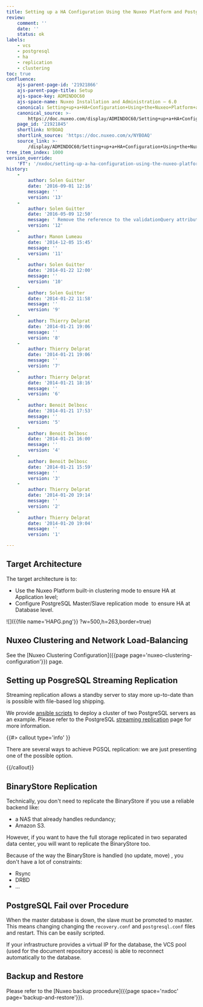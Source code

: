 ```yaml
---
title: Setting up a HA Configuration Using the Nuxeo Platform and PostgreSQL
review:
    comment: ''
    date: ''
    status: ok
labels:
    - vcs
    - postgresql
    - ha
    - replication
    - clustering
toc: true
confluence:
    ajs-parent-page-id: '21921866'
    ajs-parent-page-title: Setup
    ajs-space-key: ADMINDOC60
    ajs-space-name: Nuxeo Installation and Administration — 6.0
    canonical: Setting+up+a+HA+Configuration+Using+the+Nuxeo+Platform+and+PostgreSQL
    canonical_source: >-
        https://doc.nuxeo.com/display/ADMINDOC60/Setting+up+a+HA+Configuration+Using+the+Nuxeo+Platform+and+PostgreSQL
    page_id: '21921845'
    shortlink: NYBOAQ
    shortlink_source: 'https://doc.nuxeo.com/x/NYBOAQ'
    source_link: >-
        /display/ADMINDOC60/Setting+up+a+HA+Configuration+Using+the+Nuxeo+Platform+and+PostgreSQL
tree_item_index: 1000
version_override:
    'FT': '/nxdoc/setting-up-a-ha-configuration-using-the-nuxeo-platform-postgresql'
history:
    -
        author: Solen Guitter
        date: '2016-09-01 12:16'
        message: ''
        version: '13'
    -
        author: Solen Guitter
        date: '2016-05-09 12:50'
        message: ' Remove the reference to the validationQuery attribute'
        version: '12'
    -
        author: Manon Lumeau
        date: '2014-12-05 15:45'
        message: ''
        version: '11'
    -
        author: Solen Guitter
        date: '2014-01-22 12:00'
        message: ''
        version: '10'
    -
        author: Solen Guitter
        date: '2014-01-22 11:58'
        message: ''
        version: '9'
    -
        author: Thierry Delprat
        date: '2014-01-21 19:06'
        message: ''
        version: '8'
    -
        author: Thierry Delprat
        date: '2014-01-21 19:06'
        message: ''
        version: '7'
    -
        author: Thierry Delprat
        date: '2014-01-21 18:16'
        message: ''
        version: '6'
    -
        author: Benoit Delbosc
        date: '2014-01-21 17:53'
        message: ''
        version: '5'
    -
        author: Benoit Delbosc
        date: '2014-01-21 16:00'
        message: ''
        version: '4'
    -
        author: Benoit Delbosc
        date: '2014-01-21 15:59'
        message: ''
        version: '3'
    -
        author: Thierry Delprat
        date: '2014-01-20 19:14'
        message: ''
        version: '2'
    -
        author: Thierry Delprat
        date: '2014-01-20 19:04'
        message: ''
        version: '1'

---
```

## Target Architecture

The target architecture is to:

*   Use the Nuxeo Platform built-in clustering mode to ensure HA at Application level;
*   Configure PostgreSQL Master/Slave replication mode &nbsp;to ensure HA at Database level.

![]({{file name='HAPG.png'}} ?w=500,h=263,border=true)

## Nuxeo Clustering and Network Load-Balancing

See the&nbsp;[Nuxeo Clustering Configuration]({{page page='nuxeo-clustering-configuration'}})&nbsp;page.

## Setting up PosgreSQL Streaming Replication

Streaming replication allows a standby server to stay more up-to-date than is possible with file-based log shipping.

We provide&nbsp;[ansible scripts](https://github.com/nuxeo/nuxeo-tools-pgcluster)&nbsp;to deploy a cluster of two PostgreSQL servers as an example. Please refer to the PostgreSQL&nbsp;[streaming replication](http://www.postgresql.org/docs/current/static/warm-standby.html)&nbsp;page for more information.

{{#> callout type='info' }}

There are several ways to achieve PGSQL replication: we are just presenting one of the possible option.

{{/callout}}

## BinaryStore Replication

Technically, you don't need to replicate the BinaryStore if you use a reliable backend like:

*   a NAS that already handles redundancy;
*   Amazon S3.

However, if you want to have the full storage replicated in two separated data center, you will want to replicate the BinaryStore too.

Because of the way the BinaryStore is handled (no update, move) , you don't have a lot of constraints:

*   Rsync
*   DRBD
*   ...

## PostgreSQL Fail over Procedure

When the master database is down, the slave must be promoted to master. This means changing changing the&nbsp;`recovery.conf`&nbsp;and&nbsp;`postgresql.conf`&nbsp;files and restart. This can be easily scripted.

If your infrastructure provides a virtual IP for the database, the VCS pool (used for the document repository access) is able to reconnect automatically to the database.

## Backup and Restore

Please refer to the&nbsp;[Nuxeo backup procedure]({{page space='nxdoc' page='backup-and-restore'}}).
